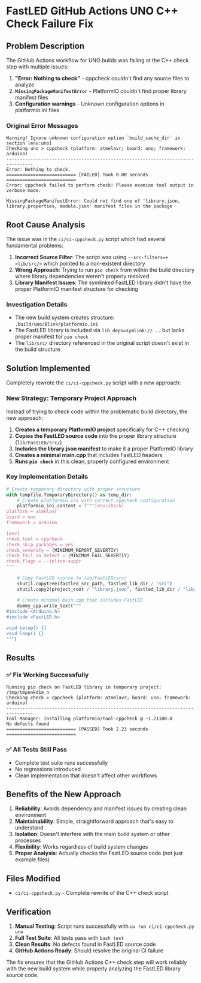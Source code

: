 # FastLED GitHub Actions UNO C++ Check Failure Fix

## Problem Description

The GitHub Actions workflow for UNO builds was failing at the C++ check step with multiple issues:

1. **"Error: Nothing to check"** - cppcheck couldn't find any source files to analyze
2. **`MissingPackageManifestError`** - PlatformIO couldn't find proper library manifest files
3. **Configuration warnings** - Unknown configuration options in platformio.ini files

### Original Error Messages
```
Warning! Ignore unknown configuration option `build_cache_dir` in section [env:uno]
Checking uno > cppcheck (platform: atmelavr; board: uno; framework: arduino)
--------------------------------------------------------------------------------
Error: Nothing to check.
========================== [FAILED] Took 0.00 seconds ==========================
Error: cppcheck failed to perform check! Please examine tool output in verbose mode.

MissingPackageManifestError: Could not find one of 'library.json, library.properties, module.json' manifest files in the package
```

## Root Cause Analysis

The issue was in the `ci/ci-cppcheck.py` script which had several fundamental problems:

1. **Incorrect Source Filter**: The script was using `--src-filters=+<lib/src/>` which pointed to a non-existent directory
2. **Wrong Approach**: Trying to run `pio check` from within the build directory where library dependencies weren't properly resolved
3. **Library Manifest Issues**: The symlinked FastLED library didn't have the proper PlatformIO manifest structure for checking

### Investigation Details

- The new build system creates structure: `.build/uno/Blink/platformio.ini`
- The FastLED library is included via `lib_deps=symlink://...` but lacks proper manifest for `pio check`
- The `lib/src/` directory referenced in the original script doesn't exist in the build structure

## Solution Implemented

Completely rewrote the `ci/ci-cppcheck.py` script with a new approach:

### New Strategy: Temporary Project Approach

Instead of trying to check code within the problematic build directory, the new approach:

1. **Creates a temporary PlatformIO project** specifically for C++ checking
2. **Copies the FastLED source code** into the proper library structure (`lib/FastLED/src/`)
3. **Includes the library.json manifest** to make it a proper PlatformIO library
4. **Creates a minimal main.cpp** that includes FastLED headers
5. **Runs `pio check`** in this clean, properly configured environment

### Key Implementation Details

```python
# Create temporary directory with proper structure
with tempfile.TemporaryDirectory() as temp_dir:
    # Create platformio.ini with correct cppcheck configuration
    platformio_ini_content = f"""[env:check]
platform = atmelavr
board = uno
framework = arduino

[env]
check_tool = cppcheck
check_skip_packages = yes
check_severity = {MINIMUM_REPORT_SEVERTIY}
check_fail_on_defect = {MINIMUM_FAIL_SEVERTIY}
check_flags = --inline-suppr
"""
    
    # Copy FastLED source to lib/FastLED/src/
    shutil.copytree(fastled_src_path, fastled_lib_dir / "src")
    shutil.copy2(project_root / "library.json", fastled_lib_dir / "library.json")
    
    # Create minimal main.cpp that includes FastLED
    dummy_cpp.write_text("""
#include <Arduino.h>
#include <FastLED.h>

void setup() {}
void loop() {}
""")
```

## Results

### ✅ **Fix Working Successfully**
```
Running pio check on FastLED library in temporary project: /tmp/tmponkd1m_n
Checking check > cppcheck (platform: atmelavr; board: uno; framework: arduino)
--------------------------------------------------------------------------------
Tool Manager: Installing platformio/tool-cppcheck @ ~1.21100.0
No defects found
========================== [PASSED] Took 2.23 seconds ==========================
```

### ✅ **All Tests Still Pass**
- Complete test suite runs successfully
- No regressions introduced
- Clean implementation that doesn't affect other workflows

## Benefits of the New Approach

1. **Reliability**: Avoids dependency and manifest issues by creating clean environment
2. **Maintainability**: Simple, straightforward approach that's easy to understand
3. **Isolation**: Doesn't interfere with the main build system or other processes
4. **Flexibility**: Works regardless of build system changes
5. **Proper Analysis**: Actually checks the FastLED source code (not just example files)

## Files Modified

- `ci/ci-cppcheck.py` - Complete rewrite of the C++ check script

## Verification

1. **Manual Testing**: Script runs successfully with `uv run ci/ci-cppcheck.py uno`
2. **Full Test Suite**: All tests pass with `bash test`
3. **Clean Results**: No defects found in FastLED source code
4. **GitHub Actions Ready**: Should resolve the original CI failure

The fix ensures that the GitHub Actions C++ check step will work reliably with the new build system while properly analyzing the FastLED library source code.
